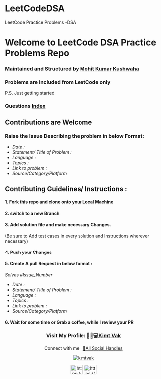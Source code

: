 # LeetCodeDSA
LeetCode Practice Problems -DSA

# Welcome to LeetCode DSA Practice Problems Repo

<h3>Maintained and Structured by <a href="https://github.com/KimtVak8143">Mohit Kumar Kushwaha</a></h3> 

### Problems are included from LeetCode only
P.S. Just getting started

<h3>Questions <a href="https://github.com/KimtVak8143/DSA_practice/blob/main/QuestionList.md">Index</a></h3>
<!--  <h3>Solutions <a href="https://github.com/KimtVak8143/DSA_practice/blob/main/SolREADME.md">Index</a></h2>   -->


## Contributions are Welcome

### Raise the Issue Describing the problem in below Format:
- *Date :*
- *Statement/ Title of Problem :* 
- *Language :*
- *Topics :*
- *Link to problem :*
- *Source/Category/Platform*

## Contributing Guidelines/ Instructions : 
#### 1. Fork this repo and clone onto your Local Machine
#### 2. switch to a new Branch
#### 3. Add solution file and make necessary Changes. 
(Be sure to Add test cases in every solution and Instructions wherever necessary)
#### 4. Push your Changes
#### 5. Create A pull Request in below format :
*Solves #Issue_Number*
- *Date :*
- *Statement/ Title of Problem :* 
- *Language :*
- *Topics :*
- *Link to problem :*
- *Source/Category/Platform*
#### 6. Wait for some time or Grab a coffee, while I review your PR


<h3 align="center">Visit My Profile: 👨‍💻💻<a href="https://github.com/KimtVak8143">Kimt Vak</a></h3>

<p align="middle">Connect with me : <a href="https://linktr.ee/mohit_kushwaha">🔗All Social Handles</a></p> 
<p align="middle"> <a href="https://twitter.com/kimtvak" target="blank"><img src="https://img.shields.io/twitter/follow/kimtvak?logo=twitter&style=for-the-badge" alt="kimtvak" /></a> </p>
<p align="middle">
<a href="https://linkedin.com/in/https://www.linkedin.com/in/mohit-kushwaha-86910a185/" target="blank"><img align="center" src="https://raw.githubusercontent.com/rahuldkjain/github-profile-readme-generator/master/src/images/icons/Social/linked-in-alt.svg" alt="https://www.linkedin.com/in/mohit-kushwaha-86910a185/" height="30" width="40" /></a>
<a href="https://instagram.com/https://www.instagram.com/mohit_kumar_kush/?hl=en" target="blank"><img align="center" src="https://raw.githubusercontent.com/rahuldkjain/github-profile-readme-generator/master/src/images/icons/Social/instagram.svg" alt="https://www.instagram.com/mohit_kumar_kush/?hl=en" height="30" width="40" /></a>
</p>
